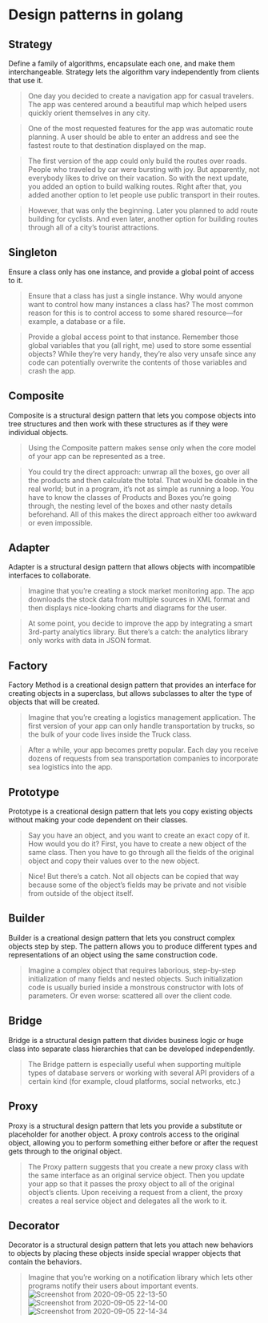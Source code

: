# Design patterns in golang

## Strategy
Define a family of algorithms, encapsulate each one, and make them interchangeable. Strategy lets the algorithm vary independently from clients that use it.

>One day you decided to create a navigation app for casual travelers. The app was centered around a beautiful map which helped users quickly orient themselves in any city.

>One of the most requested features for the app was automatic route planning. A user should be able to enter an address and see the fastest route to that destination displayed on the map.

>The first version of the app could only build the routes over roads. People who traveled by car were bursting with joy. But apparently, not everybody likes to drive on their vacation. So with the next update, you added an option to build walking routes. Right after that, you added another option to let people use public transport in their routes.

>However, that was only the beginning. Later you planned to add route building for cyclists. And even later, another option for building routes through all of a city’s tourist attractions.

## Singleton
Ensure a class only has one instance, and provide a global point of access to it.

>Ensure that a class has just a single instance. Why would anyone want to control how many instances a class has? The most common reason for this is to control access to some shared resource—for example, a database or a file.

>Provide a global access point to that instance. Remember those global variables that you (all right, me) used to store some essential objects? While they’re very handy, they’re also very unsafe since any code can potentially overwrite the contents of those variables and crash the app.

## Composite
Composite is a structural design pattern that lets you compose objects into tree structures and then work with these structures as if they were individual objects.

>Using the Composite pattern makes sense only when the core model of your app can be represented as a tree.

>You could try the direct approach: unwrap all the boxes, go over all the products and then calculate the total. That would be doable in the real world; but in a program, it’s not as simple as running a loop. You have to know the classes of Products and Boxes you’re going through, the nesting level of the boxes and other nasty details beforehand. All of this makes the direct approach either too awkward or even impossible.

## Adapter
Adapter is a structural design pattern that allows objects with incompatible interfaces to collaborate.

>Imagine that you’re creating a stock market monitoring app. The app downloads the stock data from multiple sources in XML format and then displays nice-looking charts and diagrams for the user.

>At some point, you decide to improve the app by integrating a smart 3rd-party analytics library. But there’s a catch: the analytics library only works with data in JSON format.

## Factory
Factory Method is a creational design pattern that provides an interface for creating objects in a superclass, but allows subclasses to alter the type of objects that will be created.

>Imagine that you’re creating a logistics management application. The first version of your app can only handle transportation by trucks, so the bulk of your code lives inside the Truck class.

>After a while, your app becomes pretty popular. Each day you receive dozens of requests from sea transportation companies to incorporate sea logistics into the app.

## Prototype
Prototype is a creational design pattern that lets you copy existing objects without making your code dependent on their classes.

>Say you have an object, and you want to create an exact copy of it. How would you do it? First, you have to create a new object of the same class. Then you have to go through all the fields of the original object and copy their values over to the new object.

>Nice! But there’s a catch. Not all objects can be copied that way because some of the object’s fields may be private and not visible from outside of the object itself.

## Builder
Builder is a creational design pattern that lets you construct complex objects step by step. The pattern allows you to produce different types and representations of an object using the same construction code.

> Imagine a complex object that requires laborious, step-by-step initialization of many fields and nested objects. Such initialization code is usually buried inside a monstrous constructor with lots of parameters. Or even worse: scattered all over the client code.

## Bridge
Bridge is a structural design pattern that divides business logic or huge class into separate class hierarchies that can be developed independently.

> The Bridge pattern is especially useful when supporting multiple types of database servers or working with several API providers of a certain kind (for example, cloud platforms, social networks, etc.)

## Proxy
Proxy is a structural design pattern that lets you provide a substitute or placeholder for another object. A proxy controls access to the original object, allowing you to perform something either before or after the request gets through to the original object.

> The Proxy pattern suggests that you create a new proxy class with the same interface as an original service object. Then you update your app so that it passes the proxy object to all of the original object’s clients. Upon receiving a request from a client, the proxy creates a real service object and delegates all the work to it.

## Decorator
Decorator is a structural design pattern that lets you attach new behaviors to objects by placing these objects inside special wrapper objects that contain the behaviors.

> Imagine that you’re working on a notification library which lets other programs notify their users about important events.
![Screenshot from 2020-09-05 22-13-50](https://user-images.githubusercontent.com/40004321/92311884-772e9900-efd0-11ea-9a25-91d23e70cdde.png)
![Screenshot from 2020-09-05 22-14-00](https://user-images.githubusercontent.com/40004321/92311886-7d247a00-efd0-11ea-9813-1237a1ccdec3.png)
![Screenshot from 2020-09-05 22-14-34](https://user-images.githubusercontent.com/40004321/92311888-81e92e00-efd0-11ea-94fe-edfac0260b49.png)

